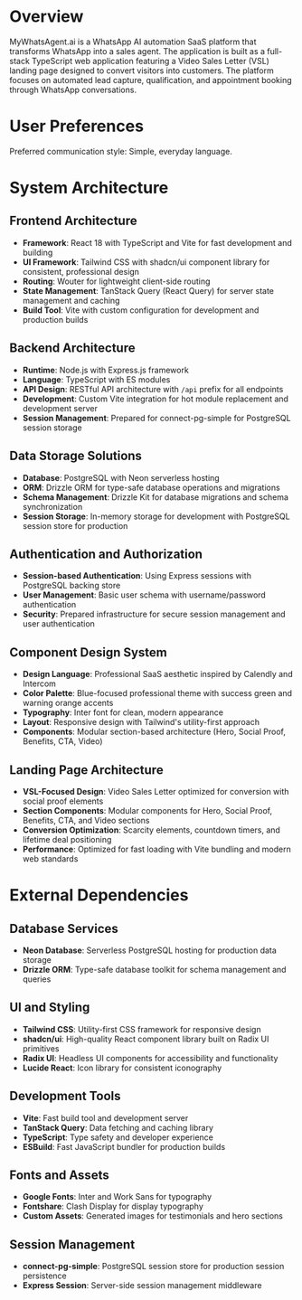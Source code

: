 # Overview

MyWhatsAgent.ai is a WhatsApp AI automation SaaS platform that transforms WhatsApp into a sales agent. The application is built as a full-stack TypeScript web application featuring a Video Sales Letter (VSL) landing page designed to convert visitors into customers. The platform focuses on automated lead capture, qualification, and appointment booking through WhatsApp conversations.

# User Preferences

Preferred communication style: Simple, everyday language.

# System Architecture

## Frontend Architecture
- **Framework**: React 18 with TypeScript and Vite for fast development and building
- **UI Framework**: Tailwind CSS with shadcn/ui component library for consistent, professional design
- **Routing**: Wouter for lightweight client-side routing
- **State Management**: TanStack Query (React Query) for server state management and caching
- **Build Tool**: Vite with custom configuration for development and production builds

## Backend Architecture
- **Runtime**: Node.js with Express.js framework
- **Language**: TypeScript with ES modules
- **API Design**: RESTful API architecture with `/api` prefix for all endpoints
- **Development**: Custom Vite integration for hot module replacement and development server
- **Session Management**: Prepared for connect-pg-simple for PostgreSQL session storage

## Data Storage Solutions
- **Database**: PostgreSQL with Neon serverless hosting
- **ORM**: Drizzle ORM for type-safe database operations and migrations
- **Schema Management**: Drizzle Kit for database migrations and schema synchronization
- **Session Storage**: In-memory storage for development with PostgreSQL session store for production

## Authentication and Authorization
- **Session-based Authentication**: Using Express sessions with PostgreSQL backing store
- **User Management**: Basic user schema with username/password authentication
- **Security**: Prepared infrastructure for secure session management and user authentication

## Component Design System
- **Design Language**: Professional SaaS aesthetic inspired by Calendly and Intercom
- **Color Palette**: Blue-focused professional theme with success green and warning orange accents
- **Typography**: Inter font for clean, modern appearance
- **Layout**: Responsive design with Tailwind's utility-first approach
- **Components**: Modular section-based architecture (Hero, Social Proof, Benefits, CTA, Video)

## Landing Page Architecture
- **VSL-Focused Design**: Video Sales Letter optimized for conversion with social proof elements
- **Section Components**: Modular components for Hero, Social Proof, Benefits, CTA, and Video sections
- **Conversion Optimization**: Scarcity elements, countdown timers, and lifetime deal positioning
- **Performance**: Optimized for fast loading with Vite bundling and modern web standards

# External Dependencies

## Database Services
- **Neon Database**: Serverless PostgreSQL hosting for production data storage
- **Drizzle ORM**: Type-safe database toolkit for schema management and queries

## UI and Styling
- **Tailwind CSS**: Utility-first CSS framework for responsive design
- **shadcn/ui**: High-quality React component library built on Radix UI primitives
- **Radix UI**: Headless UI components for accessibility and functionality
- **Lucide React**: Icon library for consistent iconography

## Development Tools
- **Vite**: Fast build tool and development server
- **TanStack Query**: Data fetching and caching library
- **TypeScript**: Type safety and developer experience
- **ESBuild**: Fast JavaScript bundler for production builds

## Fonts and Assets
- **Google Fonts**: Inter and Work Sans for typography
- **Fontshare**: Clash Display for display typography
- **Custom Assets**: Generated images for testimonials and hero sections

## Session Management
- **connect-pg-simple**: PostgreSQL session store for production session persistence
- **Express Session**: Server-side session management middleware